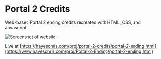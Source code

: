 # Portal 2 Credits
Web-based Portal 2 ending credits recreated with HTML, CSS, and Javascript.

![Screenshot of website](https://imgur.com/aArHFzM.jpg)

Live at [https://hayeschris.com/proj/portal-2-credits/portal-2-ending.html](https://www.hayeschris.com/proj/Portal-2-Ending/portal-2-ending.html)
